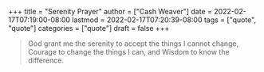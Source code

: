 +++
title = "Serenity Prayer"
author = ["Cash Weaver"]
date = 2022-02-17T07:19:00-08:00
lastmod = 2022-02-17T07:20:39-08:00
tags = ["quote", "quote"]
categories = ["quote"]
draft = false
+++

> God grant me the serenity to accept the things I cannot change, Courage to change the things I can, and Wisdom to know the difference.
